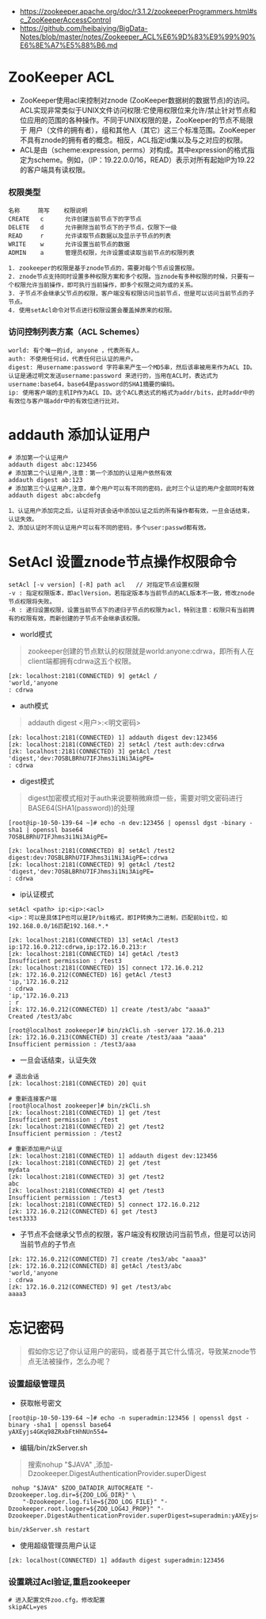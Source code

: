 * https://zookeeper.apache.org/doc/r3.1.2/zookeeperProgrammers.html#sc_ZooKeeperAccessControl
* https://github.com/heibaiying/BigData-Notes/blob/master/notes/Zookeeper_ACL%E6%9D%83%E9%99%90%E6%8E%A7%E5%88%B6.md

# ZooKeeper ACL
* ZooKeeper使用acl来控制对znode (ZooKeeper数据树的数据节点)的访问。ACL实现非常类似于UNIX文件访问权限:它使用权限位来允许/禁止针对节点和位应用的范围的各种操作。不同于UNIX权限的是，ZooKeeper的节点不局限于 用户（文件的拥有者），组和其他人（其它）这三个标准范围。ZooKeeper不具有znode的拥有者的概念。相反，ACL指定id集以及与之对应的权限。
* ACL是由（scheme:expression, perms）对构成。其中expression的格式指定为scheme。例如，（IP：19.22.0.0/16，READ）表示对所有起始IP为19.22的客户端具有读权限。

### 权限类型
```
名称     简写	 权限说明
CREATE	 c	    允许创建当前节点下的字节点
DELETE	 d	    允许删除当前节点下的子节点，仅限下一级
READ	 r	    允许读取节点数据以及显示子节点的列表
WRITE	 w	    允许设置当前节点的数据
ADMIN	 a	    管理员权限，允许设置或读取当前节点的权限列表
```
```
1. zookeeper的权限是基于znode节点的，需要对每个节点设置权限。
2. znode节点支持同时设置多种权限方案和多个权限。当znode有多种权限的时候，只要有一个权限允许当前操作，即可执行当前操作，即多个权限之间为或的关系。
3. 子节点不会继承父节点的权限，客户端没有权限访问当前节点，但是可以访问当前节点的子节点。
4. 使用setAcl命令对节点进行权限设置会覆盖掉原来的权限。
```

### 访问控制列表方案（ACL Schemes）
```
world: 有个唯一的id, anyone ，代表所有人。
auth: 不使用任何id，代表任何已认证的用户。
digest: 用username:password 字符串来产生一个MD5串，然后该串被用来作为ACL ID。认证是通过明文发送username:password 来进行的，当用在ACL时，表达式为username:base64，base64是password的SHA1摘要的编码。
ip: 使用客户端的主机IP作为ACL ID。这个ACL表达式的格式为addr/bits，此时addr中的有效位与客户端addr中的有效位进行比对。
```

# addauth 添加认证用户
```
# 添加第一个认证用户
addauth digest abc:123456
# 添加第二个认证用户,注意：第一个添加的认证用户依然有效
addauth digest ab:123
# 添加第三个认证用户,注意，单个用户可以有不同的密码，此时三个认证的用户全部同时有效
addauth digest abc:abcdefg
```
```
1、认证用户添加完之后，认证将对该会话中添加认证之后的所有操作都有效，一旦会话结束，认证失效。
2、添加认证时不同认证用户可以有不同的密码，多个user:passwd都有效。
```

# SetAcl 设置znode节点操作权限命令
```
setAcl [-v version] [-R] path acl	// 对指定节点设置权限
-v : 指定权限版本，即aclVersion，若指定版本与当前节点的ACL版本不一致，修改znode节点权限将失败。
-R : 递归设置权限，设置当前节点下的递归子节点的权限为acl，特别注意：权限只有当前拥有的权限有效，而新创建的子节点不会继承该权限。
```
* world模式
>zookeeper创建的节点默认的权限就是world:anyone:cdrwa，即所有人在client端都拥有cdrwa这五个权限。
```
[zk: localhost:2181(CONNECTED) 9] getAcl /
'world,'anyone
: cdrwa
```

* auth模式
>addauth digest <用户>:<明文密码>
```
[zk: localhost:2181(CONNECTED) 1] addauth digest dev:123456
[zk: localhost:2181(CONNECTED) 2] setAcl /test auth:dev:cdrwa
[zk: localhost:2181(CONNECTED) 3] getAcl /test
'digest,'dev:7OSBLBRhU7IFJhms3i1Ni3AigPE=
: cdrwa
```

* digest模式
>digest加密模式相对于auth来说要稍微麻烦一些，需要对明文密码进行BASE64(SHA1(password))的处理
```
[root@ip-10-50-139-64 ~]# echo -n dev:123456 | openssl dgst -binary -sha1 | openssl base64
7OSBLBRhU7IFJhms3i1Ni3AigPE=
```
```
[zk: localhost:2181(CONNECTED) 8] setAcl /test2 digest:dev:7OSBLBRhU7IFJhms3i1Ni3AigPE=:cdrwa
[zk: localhost:2181(CONNECTED) 9] getAcl /test2
'digest,'dev:7OSBLBRhU7IFJhms3i1Ni3AigPE=
: cdrwa
```

* ip认证模式
```
setAcl <path> ip:<ip>:<acl>
<ip>：可以是具体IP也可以是IP/bit格式，即IP转换为二进制，匹配前bit位，如192.168.0.0/16匹配192.168.*.*
```
```
[zk: localhost:2181(CONNECTED) 13] setAcl /test3 ip:172.16.0.212:cdrwa,ip:172.16.0.213:r
[zk: localhost:2181(CONNECTED) 14] getAcl /test3
Insufficient permission : /test3
[zk: localhost:2181(CONNECTED) 15] connect 172.16.0.212
[zk: 172.16.0.212(CONNECTED) 16] getAcl /test3
'ip,'172.16.0.212
: cdrwa
'ip,'172.16.0.213
: r
[zk: 172.16.0.212(CONNECTED) 1] create /test3/abc "aaaa3"
Created /test3/abc
```
```
[root@localhost zookeeper]# bin/zkCli.sh -server 172.16.0.213
[zk: 172.16.0.213(CONNECTED) 3] create /test3/aaa "aaaa"
Insufficient permission : /test3/aaa
```

* 一旦会话结束，认证失效
```
# 退出会话
[zk: localhost:2181(CONNECTED) 20] quit

# 重新连接客户端
[root@localhost zookeeper]# bin/zkCli.sh
[zk: localhost:2181(CONNECTED) 1] get /test
Insufficient permission : /test
[zk: localhost:2181(CONNECTED) 2] get /test2
Insufficient permission : /test2

# 重新添加用户认证
[zk: localhost:2181(CONNECTED) 1] addauth digest dev:123456
[zk: localhost:2181(CONNECTED) 2] get /test
mydata
[zk: localhost:2181(CONNECTED) 3] get /test2
abc
[zk: localhost:2181(CONNECTED) 4] get /test3
Insufficient permission : /test3
[zk: localhost:2181(CONNECTED) 5] connect 172.16.0.212
[zk: 172.16.0.212(CONNECTED) 6] get /test3
test3333
```

* 子节点不会继承父节点的权限，客户端没有权限访问当前节点，但是可以访问当前节点的子节点
```
[zk: 172.16.0.212(CONNECTED) 7] create /tes3/abc "aaaa3"
[zk: 172.16.0.212(CONNECTED) 8] getAcl /test3/abc
'world,'anyone
: cdrwa
[zk: 172.16.0.212(CONNECTED) 9] get /test3/abc
aaaa3
```

# 忘记密码
>假如你忘记了你认证用户的密码，或者基于其它什么情况，导致某znode节点无法被操作，怎么办呢？
### 设置超级管理员
* 获取帐号密文
```
[root@ip-10-50-139-64 ~]# echo -n superadmin:123456 | openssl dgst -binary -sha1 | openssl base64
yAXEyjs4GKq98ZRxbFtHhNUn554=
```
* 编辑/bin/zkServer.sh
>搜索nohup "$JAVA" ,添加-Dzookeeper.DigestAuthenticationProvider.superDigest
```
 nohup "$JAVA" $ZOO_DATADIR_AUTOCREATE "-Dzookeeper.log.dir=${ZOO_LOG_DIR}" \
    "-Dzookeeper.log.file=${ZOO_LOG_FILE}" "-Dzookeeper.root.logger=${ZOO_LOG4J_PROP}" "-Dzookeeper.DigestAuthenticationProvider.superDigest=superadmin:yAXEyjs4GKq98ZRxbFtHhNUn554="
```
```
bin/zkServer.sh restart
```

* 使用超级管理员用户认证
```
[zk: localhost(CONNECTED) 1] addauth digest superadmin:123456
```

### 设置跳过Acl验证,重启zookeeper
```
# 进入配置文件zoo.cfg，修改配置
skipACL=yes
```
